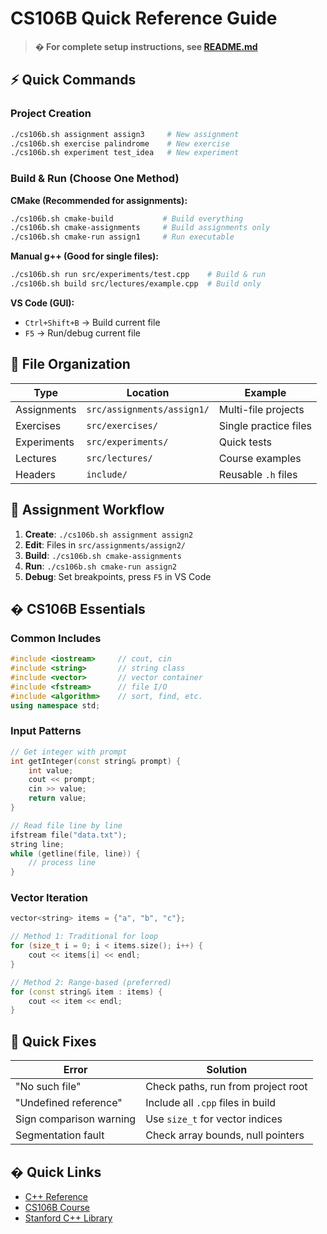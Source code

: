 # CS106B Quick Reference Guide

> **� For complete setup instructions, see [README.md](README.md)**

## ⚡ Quick Commands

### Project Creation
```bash
./cs106b.sh assignment assign3     # New assignment
./cs106b.sh exercise palindrome    # New exercise  
./cs106b.sh experiment test_idea   # New experiment
```

### Build & Run (Choose One Method)

**CMake (Recommended for assignments):**
```bash
./cs106b.sh cmake-build           # Build everything
./cs106b.sh cmake-assignments     # Build assignments only
./cs106b.sh cmake-run assign1     # Run executable
```

**Manual g++ (Good for single files):**
```bash
./cs106b.sh run src/experiments/test.cpp    # Build & run
./cs106b.sh build src/lectures/example.cpp  # Build only
```

**VS Code (GUI):**
- `Ctrl+Shift+B` → Build current file
- `F5` → Run/debug current file

## 📁 File Organization

| Type | Location | Example |
|------|----------|---------|
| Assignments | `src/assignments/assign1/` | Multi-file projects |
| Exercises | `src/exercises/` | Single practice files |
| Experiments | `src/experiments/` | Quick tests |
| Lectures | `src/lectures/` | Course examples |
| Headers | `include/` | Reusable `.h` files |

## 🎯 Assignment Workflow

1. **Create**: `./cs106b.sh assignment assign2`
2. **Edit**: Files in `src/assignments/assign2/`
3. **Build**: `./cs106b.sh cmake-assignments`
4. **Run**: `./cs106b.sh cmake-run assign2`
5. **Debug**: Set breakpoints, press `F5` in VS Code

## � CS106B Essentials

### Common Includes
```cpp
#include <iostream>     // cout, cin
#include <string>       // string class  
#include <vector>       // vector container
#include <fstream>      // file I/O
#include <algorithm>    // sort, find, etc.
using namespace std;
```

### Input Patterns
```cpp
// Get integer with prompt
int getInteger(const string& prompt) {
    int value;
    cout << prompt;
    cin >> value;
    return value;
}

// Read file line by line
ifstream file("data.txt");
string line;
while (getline(file, line)) {
    // process line
}
```

### Vector Iteration
```cpp
vector<string> items = {"a", "b", "c"};

// Method 1: Traditional for loop
for (size_t i = 0; i < items.size(); i++) {
    cout << items[i] << endl;
}

// Method 2: Range-based (preferred)
for (const string& item : items) {
    cout << item << endl;
}
```

## 🐛 Quick Fixes

| Error | Solution |
|-------|----------|
| "No such file" | Check paths, run from project root |
| "Undefined reference" | Include all `.cpp` files in build |
| Sign comparison warning | Use `size_t` for vector indices |
| Segmentation fault | Check array bounds, null pointers |

## � Quick Links

- [C++ Reference](https://en.cppreference.com/)
- [CS106B Course](https://web.stanford.edu/class/cs106b/)
- [Stanford C++ Library](https://web.stanford.edu/dept/cs_edu/resources/qt/)
